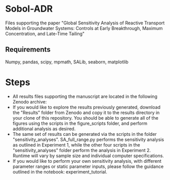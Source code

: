 # Sobol-ADR
Files supporting the paper "Global Sensitivity Analysis of Reactive Transport Models in Groundwater Systems: Controls at Early Breakthrough, Maximum Concentration, and Late-Time Tailing"

## Requirements
Numpy, pandas, scipy, mpmath, SALib, seaborn, matplotlib

# Steps
- All results files supporting the manuscript are located in the following Zenodo archive:
- If you would like to explore the results previously generated, download the "Results" folder from Zenodo and copy it to the results directory in your clone of this repository. You should be able to generate all of the figures using the scripts in the figure_scripts folder, and perform additional analysis as desired.
- The same set of results can be generated via the scripts in the folder "sensitivity_analyses". SA_full_range.py performs the sensitivity analysis as outlined in Experiment 1, while the other four scripts in the "sensitivity_analyses" folder perform the analysis in Experiment 2. Runtime will vary by sample size and individual computer specifications.
- If you would like to perform your own sensitivity analysis, with different parameter ranges or static parameter inputs, please follow the guidance outlined in the notebook: experiment_tutorial.
